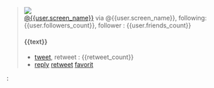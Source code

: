> ![]({{user.profile_image_url}})<br>
> [@{{user.screen_name}}](https://twitter.com/{{user.name}}) via @{{user.screen_name}}, following: {{user.followers_count}}, follower : {{user.friends_count}}<br>
> #### {{text}}<br>
> * [tweet](https://twitter.com/{{user.screen_name}}/statuses/{{id_str}}), retweet : {{retweet_count}}
> * [reply](https://twitter.com/intent/tweet?in_reply_to={{id_str}}) [retweet](https://twitter.com/intent/retweet?tweet_id={{id_str}}) [favorit](https://twitter.com/intent/favorite?tweet_id={{id_str}})

: